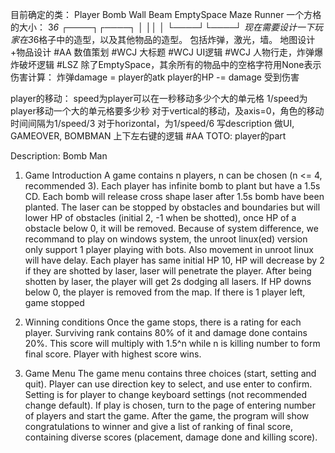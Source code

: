 目前确定的类：
Player
Bomb
Wall
Beam
EmptySpace
Maze
Runner
一个方格的大小：
3*6
┌────┐┌────┐
│    ││    │
└────┘└────┘
现在需要设计一下玩家在3*6格子中的造型，以及其他物品的造型。
包括炸弹，激光，墙。
地图设计+物品设计 #AA
数值策划 #WCJ
大标题 #WCJ
UI逻辑 #WCJ
人物行走，炸弹爆炸破坏逻辑 #LSZ
除了EmptySpace，其余所有的物品中的空格字符用None表示
伤害计算：
炸弹damage = player的atk
player的HP -= damage 受到伤害

player的移动：
speed为player可以在一秒移动多少个大的单元格
1/speed为player移动一个大的单元格要多少秒
对于vertical的移动，及axis=0，角色的移动时间间隔为1/speed/3
对于horizontal，为1/speed/6
写description
做UI, GAMEOVER, BOMBMAN
上下左右键的逻辑 #AA
TOTO:
player的part

Description:
Bomb Man
1.	Game Introduction
A game contains n players, n can be chosen (n <= 4, recommended 3). Each player has infinite bomb to plant but have a 1.5s CD. Each bomb will release cross shape laser after 1.5s bomb have been planted. The laser can be stopped by obstacles and boundaries but will lower HP of obstacles (initial 2, -1 when be shotted), once HP of a obstacle below 0, it will be removed. Because of system difference, we recommand to play on windows system, the unroot linux(ed) version only support 1 player playing with bots. Also movement in unroot linux will have delay.
Each player has same initial HP 10, HP will decrease by 2 if they are shotted by laser, laser will penetrate the player. After being shotten by laser, the player will get 2s dodging all lasers. If HP downs below 0, the player is removed from the map. If there is 1 player left, game stopped

2.	Winning conditions
Once the game stops, there is a rating for each player. Surviving rank contains 80% of it and damage done contains 20%. This score will multiply with 1.5^n while n is killing number to form final score. Player with highest score wins.
3.	Game Menu
The game menu contains three choices (start, setting and quit). Player can use direction key to select, and use enter to confirm. Setting is for player to change keyboard settings (not recommended change default). If play is chosen, turn to the page of entering number of players and start the game. 
After the game, the program will show congratulations to winner and give a list of ranking of final score, containing diverse scores (placement, damage done and killing score).

